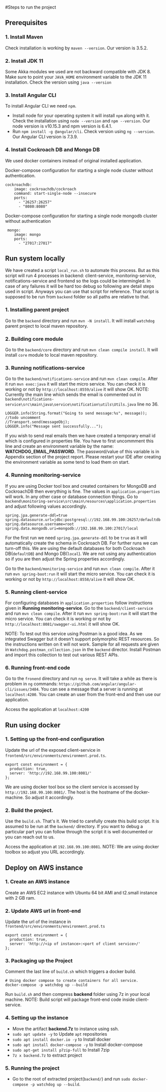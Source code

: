 #Steps to run the project
## Prerequisites
### 1. Install Maven
Check installation is working by `maven --version`. Our version is 3.5.2.
### 2. Install JDK 11
Some Akka modules we used are not backward compatible with JDK 8. Make sure to point your `JAVA_HOME` environment variable 
to the JDK 11 installation. Check the version using `java --version`
### 3. Install Angular CLI
To install Angular CLI we need `npm`. 
* Install node for your operating system it will install `npm` along with it. Check the installation using 
`node --version` and `npm --version`. Our node version is v10.15.3 and npm version is 6.4.1.
* Run `npm install -g @angular/cli`. Check version using `ng --version`. Our Angular CLI version is 7.3.9.
### 4. Install Cockroach DB and Mongo DB
We used docker containers instead of original installed application. 

Docker-compose configuration for starting a single node cluster without authentication.
```
cockroachdb:
    image: cockroachdb/cockroach
    command: start-single-node --insecure
    ports:
      - "26257:26257"
      - "8080:8080"
```
Docker-compose configuration for starting a single node mongodb cluster without authentication
```
 mongo:
    image: mongo
    ports:
      - "27017:27017"
```


## Run system locally
We have created a script `local_run.sh` to automate this process. But as this script will run 4 processes in backend:
client-service, monitoring-service, notifications-service and frontend so the logs could be intermingled. In case of 
any failures it will be hard too debug so following are detail steps used in script. Anyways you can use that script
for reference. That script is supposed to be run from `backend` folder so all paths are relative to that.
### 1. Installing parent project
Go to the `backend` directory and run `mvn -N install`. It will install `watchdog` parent project to local maven 
repository.
### 2. Building core module
Go to the `backend/core` directory and run `mvn clean compile install`. It will install `core` module to local maven 
repository.
### 3. Running notifications-service
Go to the `backend/notifications-service` and run `mvn clean compile`. After it run `mvn exec:java` it will start the
micro service. You can check it is working or not by `http://localhost:8559/alive` it will show OK.
NOTE: Currently the main line which sends the email is commented out in 
`backend\notifications-service\src\main\java\service\notification\utils\Utils.java` line no 36.
```
LOGGER.info(String.format("Going to send message:%s", message));
//todo uncomment
//Transport.send(messageObj);
LOGGER.info("Message sent successfully...");
```
If you wish to send real emails then we have created a temporary email id which is configured in properties file. 
You have to first uncommment this line and create an environment variable by the name: **WATCHDOG_EMAIL_PASSWORD**.
The password/value of this variable is in Appendix section of the project report. Please restart your IDE after creating
the environment variable as some tend to load them on start.
### 4. Running monitoring-service
If you are using Docker tool box and  created containers for MongoDB and CockroachDB then everything is fine. 
The values in `application.properties` will work. In any other case or database connection things. Go to
`backend\monitoring-service\src\main\resources\application.properties` and adjust following values accordingly.
```
spring.jpa.generate-ddl=true
spring.datasource.url=jdbc:postgresql://192.168.99.100:26257/defaultdb
spring.datasource.username=root
spring.data.mongodb.uri=mongodb://192.168.99.100:27017/local
```
For the first run we need `spring.jpa.generate-ddl` to be `true` as it will automatically create the schema in 
Cockroach DB. For further runs we can turn-off this. We are using the default databases for both Cockroach DB(`defaultDB`)
and Mongo DB(`local`). We are not using any authentication so if you are then adjust the Spring properties accordingly.

Go to the `backend/monitoring-service` and run `mvn clean compile`. After it run `mvn spring-boot:run` it will start the
micro service. You can check it is working or not by `http://localhost:8558/alive` it will show OK.
### 5. Running client-service
For configuring databases in `application.properties` follow instructions given in **Running monitoring-service**. Go to
the `backend/client-service` and run `mvn clean compile`. After it run `mvn spring-boot:run` it will start the micro 
service. You can check it is working or not by `http://localhost:8081/swagger-ui.html` it will show OK.

NOTE: To test out this service using Postman is a good idea. As we integrated Swagger but it doesn't support polymorphic
REST resources. So the instructions written on it will not work. Sample for all requests are given in 
`Watchdog.postman_collection.json` in the `backend` director. Install Postman and import this collection to test out
various REST APIs.
### 6. Running front-end code
Go to the `fronend` directory and run `ng serve`. It will take a while as there is problem in `ng` commands: 
`https://github.com/angular/angular-cli/issues/3484`. You can see a message that a server is running at `localhost:4200`.
You can create an user from the front-end and then use our application.

Access the application at `localhost:4200`

## Run using docker
### 1. Setting up the front-end configuration
Update the url of the exposed client-service in `frontend/src/environments/environment.prod.ts`.
```
export const environment = {
  production: true,
  server: 'http://192.168.99.100:8081/'
};
```
We are using docker tool box so the client service is accessed by `http://192.168.99.100:8081/`. The host is the hostname
of the docker-machine. So adjust it accordingly.

### 2. Build the project.
Use the `build.sh`. That's it. We tried to carefully create this build script. It is assumed to be run at the 
`backend/` directory. If you want to debug a particular part you can follow through the script it is well documented 
or you can reach out to us.

Access the application at `192.168.99.100:8081`. NOTE: We are using docker toolbox so adjust you URL accordingly.

## Deploy on AWS instance
### 1. Create an AWS instance
Create an AWS EC2 instance with Ubuntu 64 bit AMI and t2.small instance with 2 GB ram.
### 2. Update AWS url in front-end
Update the url of the instance in `frontend/src/environments/environment.prod.ts`
```
export const environment = {
  production: true,
  server: 'http://<ip of instance>:<port of client service>/'
};
```
### 3. Packaging up the Project
Comment the last line of `build.sh` which triggers a docker build.
```
# Using docker compose to create containers for all service.
docker-compose -p watchdog up --build
```
Run `build.sh` and then compress **backend** folder using 7z in your local machine. NOTE: Build script will package 
front-end code inside client-service.
### 4. Setting up the instance
* Move the artifact **backend.7z** to instance using ssh.
* `sudo apt update -y` to Update `apt` repositories
* `sudo apt install docker.io -y` to Install docker
* `sudo apt install docker-compose -y` to Install docker-compose
*  `sudo apt-get install p7zip-full` to Install 7zip 
* `7z x backend.7z`  to extract project
### 5. Running the project
* Go to the root of extracted project(`backend/`) and run `sudo docker-compose -p watchdog up --build`.
